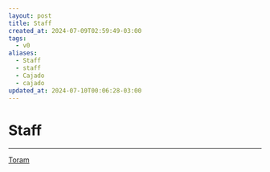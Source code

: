 ```yaml
---
layout: post
title: Staff
created_at: 2024-07-09T02:59:49-03:00
tags:
  - v0
aliases:
  - Staff
  - staff
  - Cajado
  - cajado
updated_at: 2024-07-10T00:06:28-03:00
---
```

# Staff
---
[Toram](_draft/2024/07/2024-07-06-Toram.md)
